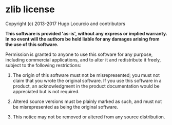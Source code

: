 # zlib license

Copyright (c) 2013-2017 Hugo Locurcio and contributors

**This software is provided 'as-is', without any express or implied warranty. In no event will the authors be held liable for any damages arising from the use of this software.**

Permission is granted to anyone to use this software for any purpose, including commercial applications, and to alter it and redistribute it freely, subject to the following restrictions:

1. The origin of this software must not be misrepresented; you must not claim that you wrote the original software. If you use this software in a product, an acknowledgment in the product documentation would be appreciated but is not required.

2. Altered source versions must be plainly marked as such, and must not be misrepresented as being the original software.

3. This notice may not be removed or altered from any source distribution.
